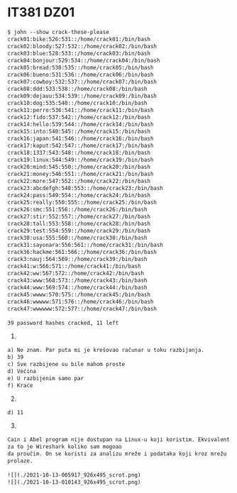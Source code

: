 # IT381 DZ01

```
$ john --show crack-these-please 
crack01:bike:526:531::/home/crack01:/bin/bash 
crack02:bloody:527:532::/home/crack02:/bin/bash 
crack03:blue:528:533::/home/crack03:/bin/bash 
crack04:bonjour:529:534::/home/crack04:/bin/bash 
crack05:bread:530:535::/home/crack05:/bin/bash 
crack06:bueno:531:536::/home/crack06:/bin/bash 
crack07:cowboy:532:537::/home/crack07:/bin/bash 
crack08:ddd:533:538::/home/crack08:/bin/bash 
crack09:dejavu:534:539::/home/crack09:/bin/bash 
crack10:dog:535:540::/home/crack10:/bin/bash 
crack11:perro:536:541::/home/crack11:/bin/bash 
crack12:fido:537:542::/home/crack12:/bin/bash 
crack14:hello:539:544::/home/crack14:/bin/bash 
crack15:into:540:545::/home/crack15:/bin/bash 
crack16:japan:541:546::/home/crack16:/bin/bash 
crack17:kaput:542:547::/home/crack17:/bin/bash 
crack18:1337:543:548::/home/crack18:/bin/bash 
crack19:linux:544:549::/home/crack19:/bin/bash 
crack20:mind:545:550::/home/crack20:/bin/bash 
crack21:money:546:551::/home/crack21:/bin/bash 
crack22:more:547:552::/home/crack22:/bin/bash 
crack23:abcdefgh:548:553::/home/crack23:/bin/bash 
crack24:pass:549:554::/home/crack24:/bin/bash 
crack25:really:550:555::/home/crack25:/bin/bash 
crack26:smc:551:556::/home/crack26:/bin/bash 
crack27:stir:552:557::/home/crack27:/bin/bash 
crack28:tall:553:558::/home/crack28:/bin/bash 
crack29:test:554:559::/home/crack29:/bin/bash 
crack30:usa:555:560::/home/crack30:/bin/bash 
crack31:sayonara:556:561::/home/crack31:/bin/bash 
crack36:hackme:561:566::/home/crack36:/bin/bash 
crack3:nauj:564:569::/home/crack39:/bin/bash 
crack41:w:566:571::/home/crack41:/bin/bash 
crack42:ww:567:572::/home/crack42:/bin/bash 
crack43:www:568:573::/home/crack43:/bin/bash 
crack44:www:569:574::/home/crack44:/bin/bash 
crack45:wwww:570:575::/home/crack45:/bin/bash 
crack46:wwwww:571:576::/home/crack46:/bin/bash 
crack47:wwwwww:572:577::/home/crack47:/bin/bash 

39 password hashes cracked, 11 left 

```

1.

	a) Ne znam. Par puta mi je krešovao računar u toku razbijanja.
	b) 39
	c) Sve razbijene su bile mahom proste
	d) Većina
	e) U razbijenim samo par
	f) Kraće

2.

	d) 11

3. 

	Cain i Abel program nije dostupan na Linux-u koji koristim. Ekvivalent za to je Wireshark koliko sam mogoao
	da proučim. On se koristi za analizu mreže i podataka koji kroz mrežu prolaze.

	![](./2021-10-13-005917_926x495_scrot.png)
	![](./2021-10-13-010143_926x495_scrot.png)


